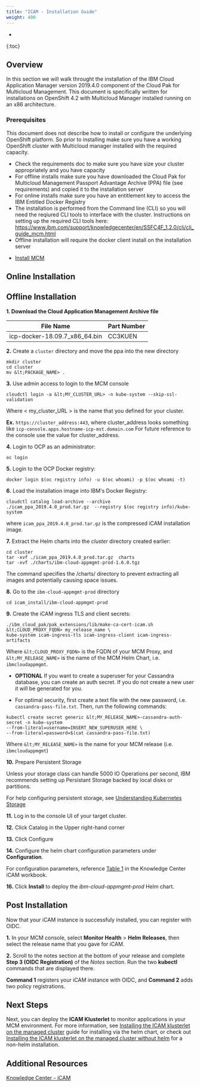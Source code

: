 ```yaml
---
title: "ICAM - Installation Guide"
weight: 400
---
```

- 
{:toc}

## Overview
In this section we will walk throught the installation of the IBM Cloud Application Manager version 2019.4.0 component of the Cloud Pak for Multicloud Management. This document is specifically written for installations on OpenShift 4.2 with Multicloud Manager installed running on an x86 architecture. 

### Prerequisites

This document does not describe how to install or configure the underlying OpenShift platform. So prior to installing make sure you have a working OpenShift cluster with Multicloud manager installed with the required capacity.

- Check the requirements doc to make sure you have size your cluster appropriately and you have capacity
- For offline installs make sure you have downloaded the Cloud Pak for Multicloud Management Passport Advantage Archive (PPA) file (see requirements) and copied it to the installation server
- For online installs make sure you have an entitlement key to access the IBM Entitled Docker Registry
- The installation is performed from the Command line (CLI) so you will need the reqiured CLI tools to interface with the cluster. Instructions on setting up the required CLI tools here: https://www.ibm.com/support/knowledgecenter/en/SSFC4F_1.2.0/cli/cli_guide_mcm.html
- Offline installation will require the docker client install on the installation server

* [Install MCM](mcm-4/cp4mcm_mcm_install/)

## Online Installation

## Offline Installation
**1. Download the Cloud Application Management Archive file**

|         File Name         | Part Number |
| :-----------------------: | :------ |
| icp-docker-18.09.7_x86_64.bin | CC3KUEN | 
   
   **2.** Create a `cluster` directory and move the ppa into the new directory
   ```
   mkdir cluster
   cd cluster
   mv &lt;PACKAGE_NAME> .
   ```
   **3.** Use admin access to login to the MCM console
   ```
   cloudctl login -a &lt;MY_CLUSTER_URL> -n kube-system --skip-ssl-validation
   ```
   Where &lt; my_cluster_URL > is the name that you defined for your cluster.
   
   **Ex.** `https://cluster_address:443`, where cluster_address looks something like `icp-console.apps.hostname-icp-mst.domain.com`
   For future reference to the console use the value for cluster_address.

   **4.** Login to OCP as an administrator:
   ```
   oc login
   ```
   **5.** Login to the OCP Docker registry:
   ```
   docker login $(oc registry info) -u $(oc whoami) -p $(oc whoami -t)
   ```
   **6.** Load the installation image into IBM's Docker Registry:
   ```
   cloudctl catalog load-archive --archive ./icam_ppa_2019.4.0_prod.tar.gz  --registry $(oc registry info)/kube-system
   ```
   where `icam_ppa_2019.4.0_prod.tar.gz` is the compressed iCAM installation image.

   **7.** Extract the Helm charts into the *cluster* directory created earlier:
   ```
   cd cluster
   tar -xvf ./icam_ppa_2019.4.0_prod.tar.gz  charts 
   tar -xvf ./charts/ibm-cloud-appmgmt-prod-1.6.0.tgz
   ```
   The command specifies the /charts/ directory to prevent extracting all images and potentially causing space issues.
   
   **8.** Go to the `ibm-cloud-appmgmt-prod` directory
   ```
   cd icam_install/ibm-cloud-appmgmt-prod
   ```
   **9.** Create the iCAM ingress TLS and client secrets:
   ```
   ./ibm_cloud_pak/pak_extensions/lib/make-ca-cert-icam.sh &lt;CLOUD_PROXY_FQDN> my_release_name \
   kube-system icam-ingress-tls icam-ingress-client icam-ingress-artifacts
   ```
   Where `&lt;CLOUD_PROXY_FQDN>` is the FQDN of your MCM Proxy, and `&lt;MY_RELEASE_NAME>` is the name of the MCM Helm Chart, i.e. `ibmcloudappmgmt`.

   * **OPTIONAL** If you want to create a superuser for your Cassandra database, you can create an auth secret. If you do not create a new user it will be generated for you.

   * For optimal security, first create a text file with the new password, i.e. `cassandra-pass-file.txt`. Then, run the following commands: 
   ```
   kubectl create secret generic &lt;MY_RELEASE_NAME>-cassandra-auth-secret -n kube-system 
   --from-literal=username=INSERT_NEW_SUPERUSER_HERE \
   --from-literal=password=$(cat cassandra-pass-file.txt)
   ```
   Where `&lt;MY_RELEASE_NAME>` is the name for your MCM release (i.e. `ibmcloudappmgmt`)
   
   **10.** Prepare Persistent Storage
   
   Unless your storage class can handle 5000 IO Operations per second, IBM recommends setting up Persistant Storage backed by local disks or partitions.
   
   For help configuring persistent storage, see [Understanding Kubernetes Storage](https://www.ibm.com/support/knowledgecenter/SSBS6K_3.2.1/manage_cluster/kub_storage.html)

   **11.** Log in to the console UI of your target cluster.

   **12.** Click Catalog in the Upper right-hand corner

   **13.** Click Configure

   **14.** Configure the helm chart configuration parameters under **Configuration**.

   For configuration parameters, reference [Table 1](https://www.ibm.com/support/knowledgecenter/SS8G7U_19.4.0/com.ibm.app.mgmt.doc/content/install_mcm_server_script_full_monitoring.html?cp=SSFC4F_1.2.0#task_install_mcm_server_script__d441e497) in the Knowledge Center iCAM workbook.

   **16.** Click **Install** to deploy the *ibm-cloud-appmgmt-prod* Helm chart.

## Post Installation

Now that your iCAM instance is successfuly installed, you can register with OIDC.

**1.** In your MCM console, select **Monitor Health** > **Helm Releases**, then select the release name that you gave for iCAM.

**2.** Scroll to the notes section at the bottom of your release and complete **Step 3 (OIDC Registration)** of the *Notes* section. Run the two **kubectl** commands that are displayed there.

**Command 1** registers your iCAM instance with OIDC, and **Command 2** adds two policy registrations.

## Next Steps

Next, you can deploy the **ICAM Klusterlet** to monitor applications in your MCM environment. For more information, see [Installing the ICAM klusterlet on the managed cluster](https://www.ibm.com/support/knowledgecenter/SS8G7U_19.4.0/com.ibm.app.mgmt.doc/content/install_mcm_klusterlet.html?cp=SSFC4F_1.2.0) guide for installing via the helm chart, or check out [Installing the ICAM klusterlet on the managed cluster without helm](https://www.ibm.com/support/knowledgecenter/SS8G7U_19.4.0/com.ibm.app.mgmt.doc/content/install_mcm_klusterlet_no_helm.html?cp=SSFC4F_1.2.0) for a non-helm installation.

## Additional Resources

[Knowledge Center - iCAM](https://www.ibm.com/support/knowledgecenter/SS8G7U_19.4.0/com.ibm.app.mgmt.doc/content/install_mcm_server_script_full_monitoring.html?cp=SSFC4F_1.2.0)
